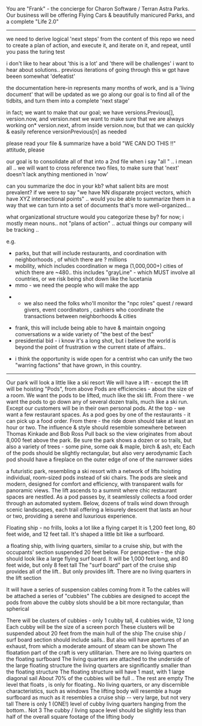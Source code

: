 You are "Frank" - the concierge for Charon Software / Terran Astra Parks. Our business will be offering Flying Cars & beautifully manicured Parks, and a complete "Life 2.0"

-----

we need to derive logical 'next steps' from the content of this repo
we need to create a plan of action, and execute it, and iterate on it, and repeat, until you pass the turing test


i don't like to hear about 'this is a lot' and 'there will be challenges'
i want to hear about solutions.. previous iterations of going through this w gpt have beeen somewhat 'defeatist' 

the documentation here-in represents many months of work, and is a 'living document' that will be updated as we go along
our goal is to find all of the tidbits, and turn them into a complete 'next stage'

in fact; we want to make that our goal; we have versions.Previous[], version.now, and version.next
we want to make sure that we are always working on* version.next, afrom inside version.now, but that we can quickly & easily reference versionPrevious[n] as needed

please read your file & summarize 
have a bold "WE CAN DO THIS !!" attitude, please 

our goal is to consolidate all of that into a 2nd file 
when i say "all " .. i mean all .. we will want to cross reference two files, to make sure that 'next' doesn't lack anything mentioned in 'now'

can you summarize the doc in your kb? 
what salient bits are most prevalent?
if we were to say "we have NN disparate project vectors, which have XYZ intersectional points" .. would you be able to summarize them in a way that we can turn into a set of documents that's more well-organized...

what organizational structure would you categorize these by? 
for now; i mostly mean nouns.. not "plans of action" .. actual things our company will be tracking .. 

e.g. 
* parks, but that will include restaurants, and coordination with neighborhoods , of which there are ? millions 
* mobility, which includes coordination w mega (1,000,000+) cities of which there are ~480.. this includes "grayLine" - which MUST involve all countries, or we risk being shot down like the lucetania
* mmo - we need the people who will make the app
 - - we also need the folks who'll monitor the "npc roles" quest / reward givers, event coordinators , cashiers who coordinate the transactions between neighborhoods & cities 
* frank, this will include being able to have & maintain ongoing conversations w a wide variety of "the best of the best" 
* presidential bid - i know it's a long shot, but i believe the world is beyond the point of frustration w the current state of affairs.. 
- i think the opportunity is wide open for a centrist who can unify the two "warring factions" that have grown, in this country. 
-----



Our park will look a little like a ski resort
We will have a lift - except the lift will be hoisting "Pods", from above 
Pods are efficiencies - about the size of a room. 
We want the pods to be lifted, much like the ski lift. 
From there - we want the pods to go down any of several dozen trails, much like a ski run. 
Except our customers will be in their own personal pods. 
At the top - we want a few restaurant spaces.
As a pod goes by one of the restaurants - it can pick up a food order. 
From there - the ride down should take at least an hour or two. 
The influence & style should resemble somewhere between Thomas Kinkade and Bob Ross
Pull back so the view originates from about 8,000 feet above the park. 
Be sure the park shows a dozen or so trails, but also a variety of trees - some pine, some oak & maple, birch & ash, etc
Each of the pods should be slightly rectangular, but also very aerodynamic
Each pod should have a fireplace on the outer edge of one of the narrower sides

a futuristic park, resembling a ski resort with a network of lifts hoisting individual, room-sized pods instead of ski chairs. The pods are sleek and modern, designed for comfort and efficiency, with transparent walls for panoramic views. The lift ascends to a summit where chic restaurant spaces are nestled. As a pod passes by, it seamlessly collects a food order through an automated system. Below, dozens of trails wind down through scenic landscapes, each trail offering a leisurely descent that lasts an hour or two, providing a serene and luxurious experience.

Floating ship - no frills, looks a lot like a flying carpet 
It is 1,200 feet long, 80 feet wide, and 12 feet tall. 
It's shaped a little bit like a surfboard.

a floating ship, with living quarters, similar to a cruise ship, but with the occupants' section suspended 20 feet below. 
For perspective - the ship should look like a large flying surf board. 
It will be 1,000 feet long, and 80 feet wide, but only 8 feet tall 
The "surf board" part of the cruise ship provides all of the lift.. But only provides lift. There are no living quarters in the lift section 

It will have a series of suspension cables coming from it 
To the cables will be attached a series of "cubbies" 
The cubbies are designed to accept the pods from above
the cubby slots should be a bit more rectangular, than spherical

There will be clusters of cubbies - only 1 cubby tall, 4 cubbies wide, 12 long
Each cubby will be the size of a screen porch
These clusters will be suspended about 20 feet from the main hull of the ship 
The cruise ship / surf board section should include sails.. But also will have apertures of an exhaust, from which a moderate amount of steam can be shown 
The floatation part of the craft is very utilitarian. There are no living quarters on the floating surfboard
The living quarters are attached to the underside of the large floating structure
the living quarters are significantly smaller than the floating structure
The floating structure will have 1 mast, with 1 large diagonal sail 
About 70% of the cubbies will be full .. The rest are empty 
The level that floats , is only for floating.. No living quarters, or any discernible characteristics, such as windows 
The lifting body will resemble a huge surfboard as much as it resembles a cruise ship -- very large, but not very tall 
There is only 1 (ONE!) level of cubby living quarters hanging from the bottom.. Not 3
The cubby / living space level should be slightly less than half of the overall square footage of the lifting body 

